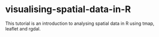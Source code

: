 # visualising-spatial-data-in-R
This tutorial is an introduction to analysing spatial data in R using tmap, leaflet and rgdal.
